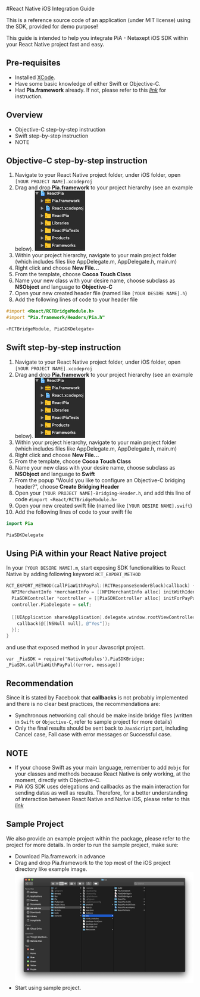 #React Native iOS Integration Guide

This is a reference source code of an application (under MIT license) using the SDK, provided for demo purpose!

This guide is intended to help you integrate PiA - Netaxept iOS SDK within your React Native project fast and easy.

## Pre-requisites
* Installed [XCode](https://developer.apple.com/xcode/).
* Have some basic knowledge of either Swift or Objective-C.
* Had **Pia.framework** already. If not, please refer to this _[link](https://github.com/Nets-mobile-acceptance/Netaxept-iOS-SDK)_ for instruction.

## Overview
* Objective-C step-by-step instruction
* Swift step-by-step instruction
* NOTE

## Objective-C step-by-step instruction
1. Navigate to your React Native project folder, under iOS folder, open `[YOUR PROJECT NAME].xcodeproj`
2. Drag and drop **Pia.framework** to your project hierarchy (see an example below).
![Project hierarchy example](./Resources/Example.png)
1. Within your project hierarchy, navigate to your main project folder (which includes files like AppDelegate.m, AppDelegate.h, main.m)
2. Right click and choose **New File...**
3. From the template, choose **Cocoa Touch Class**
4. Name your new class with your desire name, choose subclass as **NSObject** and language to **Objective-C**
5. Open your new created header file (named like `[YOUR DESIRE NAME].h`)
6. Add the following lines of code to your header file

```objective-c
#import <React/RCTBridgeModule.h>
#import "Pia.framework/Headers/Pia.h"
```
```objective-c
<RCTBridgeModule, PiaSDKDelegate>
```

## Swift step-by-step instruction
1. Navigate to your React Native project folder, under iOS folder, open `[YOUR PROJECT NAME].xcodeproj`
2. Drag and drop **Pia.framework** to your project hierarchy (see an example below).
![Project hierarchy example](./Resources/Example.png)
1. Within your project hierarchy, navigate to your main project folder (which includes files like AppDelegate.m, AppDelegate.h, main.m)
2. Right click and choose **New File...**
3. From the template, choose **Cocoa Touch Class**
4. Name your new class with your desire name, choose subclass as **NSObject** and language to **Swift**
5. From the popup "Would you like to configure an Objective-C bridging header?", choose **Create Bridging Header**
6. Open your `[YOUR PROJECT NAME]-Bridging-Header.h`, and add this line of code `#import <React/RCTBridgeModule.h>`
7. Open your new created swift file (named like `[YOUR DESIRE NAME].swift`)
8. Add the following lines of code to your swift file

```swift
import Pia
```
```swift
PiaSDKDelegate
```

## Using PiA within your React Native project
In your `[YOUR DESIRE NAME].m`, start exposing SDK functionalities to React Native by adding following keyword `RCT_EXPORT_METHOD`


```objective-c
RCT_EXPORT_METHOD(callPiaWithPayPal:(RCTResponseSenderBlock)callback) {
  NPIMerchantInfo *merchantInfo = [[NPIMerchantInfo alloc] initWithIdentifier:@"YOUR_MERCHANT_ID_HERE"];
  PiaSDKController *controller = [[PiaSDKController alloc] initForPayPalPurchaseWithMerchantInfo:merchantInfo];
  controller.PiaDelegate = self;
  
  [[UIApplication sharedApplication].delegate.window.rootViewController presentViewController:controller animated:YES completion:^{
    callback(@[[NSNull null], @"Yes"]);
  }];
}
```

and use that exposed method in your Javascript project.

```
var _PiaSDK = require('NativeModules').PiaSDKBridge;
_PiaSDK.callPiaWithPayPal((error, message))
```

## Recommendation
Since it is stated by Facebook that **callbacks** is not probably implemented and there is no clear best practices, the recommendations are:
* Synchronous networking call should be make inside bridge files (written in `Swift` or `Objective-C`, refer to sample project for more details)
* Only the final results should be sent back to `JavaScript` part, including Cancel case, Fail case with error messages or Successful case.

## NOTE
* If your choose Swift as your main language, remember to add `@objc` for your classes and methods because React Native is only working, at the moment, directly with Objective-C.
* PiA iOS SDK uses delegations and callbacks as the main interaction for sending datas as well as results. Therefore, for a better understanding of interaction between React Native and Native iOS, please refer to this _[link](https://facebook.github.io/react-native/docs/native-modules-ios)_

## Sample Project
We also provide an example project within the package, please refer to the project for more details.
In order to run the sample project, make sure:
* Download Pia.framework in advance
* Drag and drop Pia.framework to the top most of the iOS project directory like example image.
![Project hierarchy example](./Resources/ExampleProject.png)
* Start using sample project.